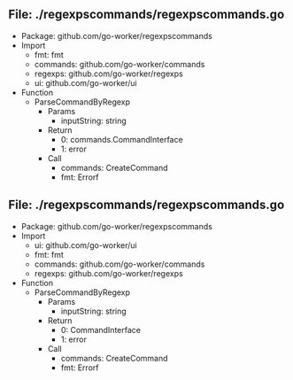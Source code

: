 
## File: ./regexpscommands/regexpscommands.go
- Package: github.com/go-worker/regexpscommands
- Import
	- fmt: fmt
	- commands: github.com/go-worker/commands
	- regexps: github.com/go-worker/regexps
	- ui: github.com/go-worker/ui
- Function
	- ParseCommandByRegexp
		- Params
			- inputString: string
		- Return
			- 0: commands.CommandInterface
			- 1: error
		- Call
			- commands: CreateCommand
			- fmt: Errorf

## File: ./regexpscommands/regexpscommands.go
- Package: github.com/go-worker/regexpscommands
- Import
	- ui: github.com/go-worker/ui
	- fmt: fmt
	- commands: github.com/go-worker/commands
	- regexps: github.com/go-worker/regexps
- Function
	- ParseCommandByRegexp
		- Params
			- inputString: string
		- Return
			- 0: CommandInterface
			- 1: error
		- Call
			- commands: CreateCommand
			- fmt: Errorf
